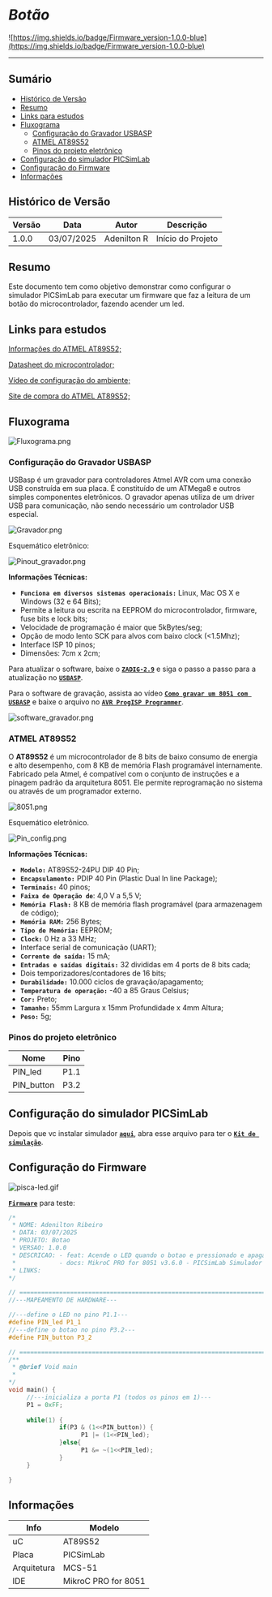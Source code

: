 # _Botão_

![https://img.shields.io/badge/Firmware_version-1.0.0-blue](https://img.shields.io/badge/Firmware_version-1.0.0-blue)

---

## Sumário

- [Histórico de Versão](#histórico-de-versão)
- [Resumo](#resumo)
- [Links para estudos](#links-para-estudos)
- [Fluxograma](#fluxograma)
    - [Configuração do Gravador USBASP](#configuração-do-gravador-usbasp)
    - [ATMEL AT89S52](#atmel-at89s52)
    - [Pinos do projeto eletrônico](#pinos-do-projeto-eletrônico)
- [Configuração do simulador PICSimLab](#configuração-do-simulador-picsimlab)
- [Configuração do Firmware](#configuração-do-firmware)
- [Informações](#informações)

## Histórico de Versão

| Versão | Data       | Autor       | Descrição         |
|--------|------------|-------------|-------------------|
| 1.0.0  | 03/07/2025 | Adenilton R | Início do Projeto |

## Resumo

Este documento tem como objetivo demonstrar como configurar o simulador PICSimLab para executar um firmware que faz a leitura de um botão do microcontrolador, fazendo acender um led.

## Links para estudos

[Informações do ATMEL AT89S52;](https://www.microchip.com/en-us/product/at89s52)

[Datasheet do microcontrolador;](https://ww1.microchip.com/downloads/en/DeviceDoc/doc1919.pdf)

[Vídeo de configuração do ambiente;](https://www.youtube.com/watch?v=QY_adW902Uw&t)

[Site de compra do ATMEL AT89S52;](https://www.saravati.com.br/microcontrolador-at89s52-24pu-dip-40-pin.html)

## Fluxograma

![Fluxograma.png](Docs/Fluxograma.png)

### Configuração do Gravador USBASP

USBasp é um gravador para controladores Atmel AVR com uma conexão USB construída em sua placa. É constituído de um ATMega8 e outros simples componentes eletrônicos. O gravador apenas utiliza de um driver USB para comunicação, não sendo necessário um controlador USB especial.

![Gravador.png](Docs/Gravador.png)

Esquemático eletrônico:

![Pinout_gravador.png](Docs/Pinout_gravador.png)

**Informações Técnicas:**

- **`Funciona em diversos sistemas operacionais:`** Linux, Mac OS X e Windows (32 e 64 Bits);
- Permite a leitura ou escrita na EEPROM do microcontrolador, firmware, fuse bits e lock bits;
- Velocidade de programação é maior que 5kBytes/seg;
- Opção de modo lento SCK para alvos com baixo clock (<1.5Mhz);
- Interface ISP 10 pinos;
- Dimensões: 7cm x 2cm;

Para atualizar o software, baixe o [**`ZADIG-2.9`**](https://github.com/pbatard/libwdi/releases/tag/v1.5.1) e siga o passo a passo para a atualização no [**`USBASP`**](https://www.instructables.com/USBASP-Installation-in-Windows-10/).

Para o software de gravação, assista ao vídeo [**`Como gravar um 8051 com USBASP`**](https://www.youtube.com/watch?v=EKlpHcpSUzQ) e baixe o arquivo no [**`AVR ProgISP Programmer`**](https://github.com/ioelectro/avr-progisp-programmer).

![software_gravador.png](Docs/software_gravador.png)

### ATMEL AT89S52

O **AT89S52** é um microcontrolador de 8 bits de baixo consumo de energia e alto desempenho, com 8 KB de memória Flash programável internamente. Fabricado pela Atmel, é compatível com o conjunto de instruções e a pinagem padrão da arquitetura 8051. Ele permite reprogramação no sistema ou através de um programador externo.

![8051.png](Docs/8051.png)

Esquemático eletrônico.

![Pin_config.png](Docs/Pin_config.png)

**Informações Técnicas:**

- **`Modelo:`** AT89S52-24PU DIP 40 Pin;
- **`Encapsulamento:`** PDIP 40 Pin (Plastic Dual In line Package);
- **`Terminais:`** 40 pinos;
- **`Faixa de Operação de`**: 4,0 V a 5,5 V;
- **`Memória Flash:`** 8 KB de memória flash programável (para armazenagem de código);
- **`Memória RAM:`** 256 Bytes;
- **`Tipo de Memória:`** EEPROM;
- **`Clock:`** 0 Hz a 33 MHz;
- Interface serial de comunicação (UART);
- **`Corrente de saída:`** 15 mA;
- **`Entradas e saídas digitais:`** 32 divididas em 4 ports de 8 bits cada;
- Dois temporizadores/contadores de 16 bits;
- **`Durabilidade:`** 10.000 ciclos de gravação/apagamento;
- **`Temperatura de operação:`** -40 a 85 Graus Celsius;
- **`Cor:`** Preto;
- **`Tamanho:`** 55mm Largura x 15mm Profundidade x 4mm Altura;
- **`Peso:`** 5g;

### Pinos do projeto eletrônico

| Nome        | Pino       |
|-------------|------------|
| PIN_led     | P1.1       |
| PIN_button  | P3.2       |

## Configuração do simulador PICSimLab

Depois que vc instalar simulador [**`aqui`**](https://github.com/AdeniltonR/Exemplos-de-firmware-para-8051/tree/main?tab=readme-ov-file#instala%C3%A7%C3%A3o-picsimlab), abra esse arquivo para ter o [**`Kit de simulação`**](https://github.com/AdeniltonR/Exemplos-de-firmware-para-8051/tree/main/ATMEL-AT89S52/2-Botao/Simulador).

## Configuração do Firmware

![pisca-led.gif](Docs/esquematico.png)

[**`Firmware`**](https://github.com/AdeniltonR/Exemplos-de-firmware-para-8051/blob/main/ATMEL-AT89S52/2-Botao/Botao/Botao.c) para teste:

```c
/*
 * NOME: Adenilton Ribeiro
 * DATA: 03/07/2025
 * PROJETO: Botao
 * VERSAO: 1.0.0
 * DESCRICAO: - feat: Acende o LED quando o botao e pressionado e apaga quando solto
 *            - docs: MikroC PRO for 8051 v3.6.0 - PICSimLab Simulador 0.9.1
 * LINKS:
*/

// ========================================================================================================
//---MAPEAMENTO DE HARDWARE---

//---define o LED no pino P1.1---
#define PIN_led P1_1
//---define o botao no pino P3.2---
#define PIN_button P3_2

// ========================================================================================================
/**
 * @brief Void main
 *
*/
void main() {
     //---inicializa a porta P1 (todos os pinos em 1)---
     P1 = 0xFF;
     
     while(1) {
              if(P3 & (1<<PIN_button)) {
                    P1 |= (1<<PIN_led);
              }else{
                    P1 &= ~(1<<PIN_led);
              }
     }

}
```

## Informações

| Info        | Modelo              |
|-------------|---------------------|
| uC          | AT89S52             |
| Placa       | PICSimLab           |
| Arquitetura | MCS-51              |
| IDE         | MikroC PRO for 8051 |